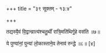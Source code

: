 +++
title = "३९ सूक्तम् - १३:४"

+++

तद्यस्यै॒वं वि॒द्वान्व्रात्य॑श्चतु॒र्थीं रात्रि॒मति॑थिर्गृ॒हे वस॑ति ॥७॥

ये पुण्या॑नां॒ पुन्या॑ लो॒कास्ताने॒व तेनाव॑ रुन्द्धे ॥८॥ [४]
